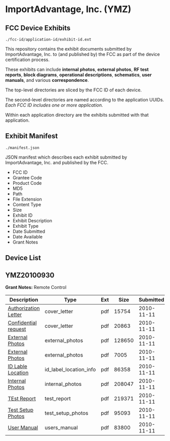 # ImportAdvantage, Inc. (YMZ)
## FCC Device Exhibits

```
./fcc-id/application-id/exhibit-id.ext
```

This repository contains the exhibit documents submitted by ImportAdvantage, Inc. to (and published by) the FCC as part of the device certification process.

These exhibits can include **internal photos**, **external photos**, **RF test reports**, **block diagrams**, **operational descriptions**, **schematics**, **user manuals**, and various **correspondence**.

The top-level directories are sliced by the FCC ID of each device.

The second-level directories are named according to the application UUIDs. *Each FCC ID includes one or more application.*

Within each application directory are the exhibits submitted with that application. 

## Exhibit Manifest

```
./manifest.json
```

JSON manifest which describes each exhibit submitted by ImportAdvantage, Inc. and published by the FCC.

- FCC ID
- Grantee Code
- Product Code
- MD5
- Path
- File Extension
- Content Type
- Size
- Exhibit ID
- Exhibit Description
- Exhibit Type
- Date Submitted
- Date Available
- Grant Notes

## Device List
## YMZ20100930
**Grant Notes:** Remote Control

| Description | Type | Ext | Size | Submitted | Available |
| ----------- | ---- | --- | ---- | --------- | --------- |
| [Authorization Letter](YMZ20100930/a359f14f15e2ad6c5d54e3cee5fe1e86/1374568.pdf) | cover_letter | pdf | 15754 | 2010-11-11 | 2010-11-11 |
| [Confidential request](YMZ20100930/a359f14f15e2ad6c5d54e3cee5fe1e86/1374569.pdf) | cover_letter | pdf | 20863 | 2010-11-11 | 2010-11-11 |
| [External Photos](YMZ20100930/a359f14f15e2ad6c5d54e3cee5fe1e86/1374570.pdf) | external_photos | pdf | 128650 | 2010-11-11 | 2010-11-11 |
| [External Photos](YMZ20100930/a359f14f15e2ad6c5d54e3cee5fe1e86/1374573.pdf) | external_photos | pdf | 7005 | 2010-11-11 | 2010-11-11 |
| [ID Lable Location](YMZ20100930/a359f14f15e2ad6c5d54e3cee5fe1e86/1374572.pdf) | id_label_location_info | pdf | 86358 | 2010-11-11 | 2010-11-11 |
| [Internal Photos](YMZ20100930/a359f14f15e2ad6c5d54e3cee5fe1e86/1374571.pdf) | internal_photos | pdf | 208047 | 2010-11-11 | 2010-11-11 |
| [TEst Report](YMZ20100930/a359f14f15e2ad6c5d54e3cee5fe1e86/1374574.pdf) | test_report | pdf | 219371 | 2010-11-11 | 2010-11-11 |
| [Test Setup Photos](YMZ20100930/a359f14f15e2ad6c5d54e3cee5fe1e86/1374575.pdf) | test_setup_photos | pdf | 95093 | 2010-11-11 | 2010-11-11 |
| [User Manual](YMZ20100930/a359f14f15e2ad6c5d54e3cee5fe1e86/1374576.pdf) | users_manual | pdf | 83800 | 2010-11-11 | 2010-11-11 |
